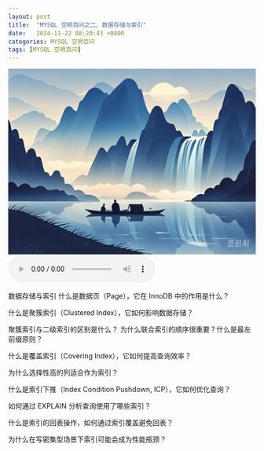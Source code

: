 ```yaml
---
layout: post
title:  "MYSQL 空明百问之二、数据存储与索引"
date:   2024-11-22 08:20:43 +0800
categories: MYSQL 空明百问
tags: [MYSQL 空明百问]
---
```

![描述图片](/asset/img/1.png)
<audio controls autoplay>
  <source src="/asset/mp3/a2.mp3" type="audio/mpeg">
</audio>


数据存储与索引
什么是数据页（Page），它在 InnoDB 中的作用是什么？

什么是聚簇索引（Clustered Index），它如何影响数据存储？

聚簇索引与二级索引的区别是什么？
为什么联合索引的顺序很重要？什么是最左前缀原则？

什么是覆盖索引（Covering Index），它如何提高查询效率？

为什么选择性高的列适合作为索引？

什么是索引下推（Index Condition Pushdown, ICP），它如何优化查询？

如何通过 EXPLAIN 分析查询使用了哪些索引？


什么是索引的回表操作，如何通过索引覆盖避免回表？

为什么在写密集型场景下索引可能会成为性能瓶颈？
